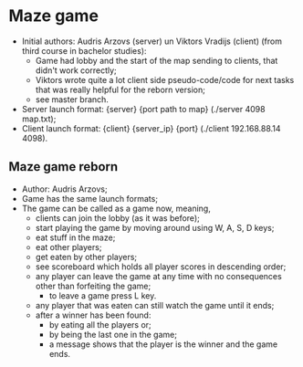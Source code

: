 # Maze game
  - Initial authors: Audris Arzovs (server) un Viktors Vradijs (client) (from third course in bachelor studies):
    - Game had lobby and the start of the map sending to clients, that didn't work correctly;
    - Viktors wrote quite a lot client side pseudo-code/code for next tasks that was really helpful for the reborn version;
    - see master branch.
  - Server launch format: {server} {port path to map} (./server 4098 map.txt);
  - Client launch format: {client} {server_ip} {port} (./client 192.168.88.14 4098).

## Maze game reborn
  - Author: Audris Arzovs;
  - Game has the same launch formats;
  - The game can be called as a game now, meaning, 
    - clients can join the lobby (as it was before);
    - start playing the game by moving around using W, A, S, D keys;
    - eat stuff in the maze;
    - eat other players;
    - get eaten by other players;
    - see scoreboard which holds all player scores in descending order;
    - any player can leave the game at any time with no consequences other than forfeiting the game;
      - to leave a game press L key.
    - any player that was eaten can still watch the game until it ends;
    - after a winner has been found:
      - by eating all the players or;
      - by being the last one in the game;
      - a message shows that the player is the winner and the game ends.